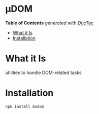 

# µDOM



<!-- START doctoc generated TOC please keep comment here to allow auto update -->
<!-- DON'T EDIT THIS SECTION, INSTEAD RE-RUN doctoc TO UPDATE -->
**Table of Contents**  *generated with [DocToc](https://github.com/thlorenz/doctoc)*

- [What it Is](#what-it-is)
- [Installation](#installation)

<!-- END doctoc generated TOC please keep comment here to allow auto update -->


# What it Is

utilities to handle DOM-related tasks

# Installation

```bash
npm install mudom
```



